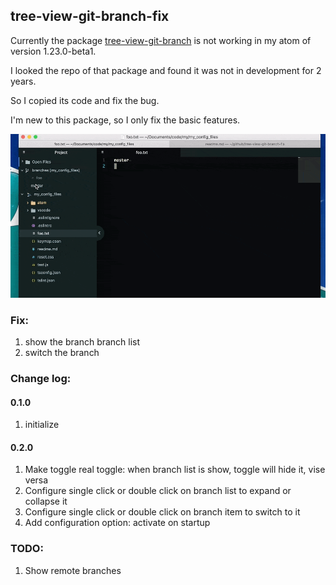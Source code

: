 ## tree-view-git-branch-fix

Currently the package [tree-view-git-branch]() is not working in my atom of version 1.23.0-beta1.

I looked the repo of that package and found it was not in development for 2 years.

So I copied its code and fix the bug.

I'm new to this package, so I only fix the basic features.

![demo](https://raw.githubusercontent.com/yubaoquan/yubaoquan.github.io/master/images/tree-view-git-branch/tree-view-git-branch-min.gif)

### Fix:

1. show the branch branch list
2. switch the branch

### Change log:

#### 0.1.0

1. initialize

#### 0.2.0

1. Make toggle real toggle: when branch list is show, toggle will hide it, vise versa
2. Configure single click or double click on branch list to expand or collapse it
2. Configure single click or double click on branch item to switch to it
3. Add configuration option: activate on startup

### TODO:

1. Show remote branches
